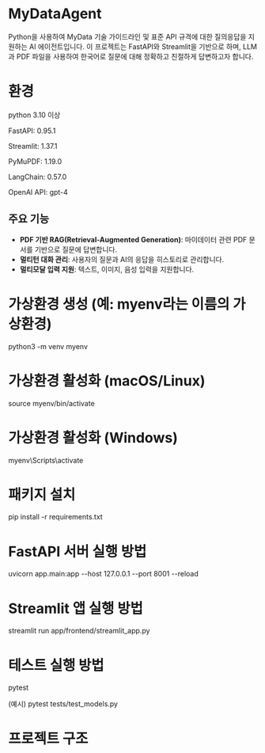 # MyDataAgent
Python을 사용하여 MyData 기술 가이드라인 및 표준 API 규격에 대한 질의응답을 지원하는 AI 에이전트입니다.
이 프로젝트는 FastAPI와 Streamlit을 기반으로 하며, LLM과 PDF 파일을 사용하여 한국어로 질문에 대해 정확하고 친절하게 답변하고자 합니다.

# 환경 
python 3.10 이상

FastAPI: 0.95.1

Streamlit: 1.37.1

PyMuPDF: 1.19.0

LangChain: 0.57.0

OpenAI API: gpt-4

## 주요 기능
- **PDF 기반 RAG(Retrieval-Augmented Generation)**: 마이데이터 관련 PDF 문서를 기반으로 질문에 답변합니다.
- **멀티턴 대화 관리**: 사용자의 질문과 AI의 응답을 히스토리로 관리합니다.
- **멀티모달 입력 지원**: 텍스트, 이미지, 음성 입력을 지원합니다.


# 가상환경 생성 (예: myenv라는 이름의 가상환경)
python3 -m venv myenv

# 가상환경 활성화 (macOS/Linux)
source myenv/bin/activate

# 가상환경 활성화 (Windows)
myenv\Scripts\activate

# 패키지 설치
pip install -r requirements.txt

# FastAPI 서버 실행 방법

uvicorn app.main:app --host 127.0.0.1 --port 8001 --reload

# Streamlit 앱 실행 방법 

streamlit run app/frontend/streamlit_app.py

# 테스트 실행 방법

pytest

(예시) pytest tests/test_models.py

# 프로젝트 구조 





